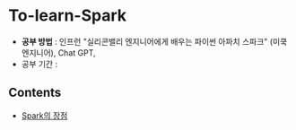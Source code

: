 # To-learn-Spark

- **공부 방법** : 인프런 "실리콘밸리 엔지니어에게 배우는 파이썬 아파치 스파크" (미쿡 엔지니어), Chat GPT, 
- 공부 기간 :

## Contents
- [Spark의 장점](https://github.com/toughcookieseohui/To-learn-Spark/wiki/Spark%EC%9D%98-%EC%9E%A5%EC%A0%90)
